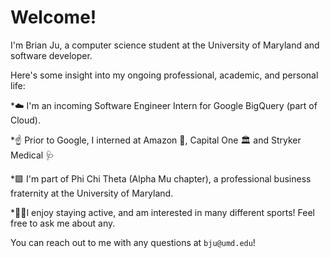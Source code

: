 # Welcome! 
I'm Brian Ju, a computer science student at the University of Maryland and software developer. 

Here's some insight into my ongoing professional, academic, and personal life:

*☁️ I'm an incoming Software Engineer Intern for Google BigQuery (part of Cloud).

*☝️ Prior to Google, I interned at Amazon 🍌, Capital One 🏛 and Stryker Medical 🩺

*🟪 I'm part of Phi Chi Theta (Alpha Mu chapter), a professional business fraternity at the University of Maryland. 

*🏋️‍♂️I enjoy staying active, and am interested in many different sports! Feel free to ask me about any. 

You can reach out to me with any questions at ```bju@umd.edu```! 
